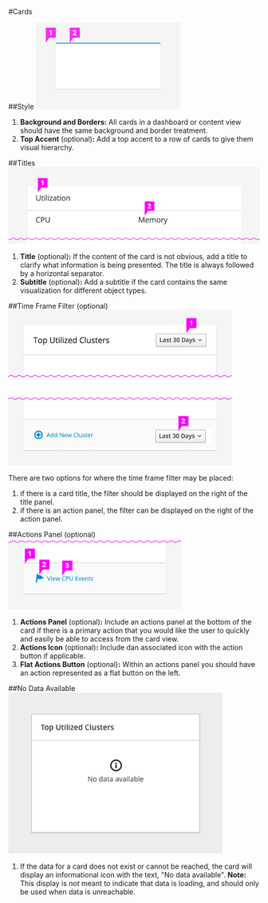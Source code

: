 #Cards

##Style 
![Image of blank card](card1.png) 

1. **Background and Borders:** All cards in a dashboard or content view should have the same background and border treatment.
2. **Top Accent** (optional)**:** Add a top accent to a row of cards to give them visual hierarchy.

##Titles
![Image of card title](Card_titleAndSubtitle.png)

1. **Title** (optional)**:** If the content of the card is not obvious, add a title to clarify what information is being presented. The title is always followed by a horizontal separator.
2. **Subtitle** (optional)**:** Add a subtitle if the card contains the same visualization for different object types.

##Time Frame Filter (optional)
![Image of time frame filter placement options](card_timeframe.png)

There are two options for where the time frame filter may be placed:

1. if there is a card title, the filter should be displayed on the right of the title panel.
2. if there is an action panel, the filter can be displayed on the right of the action panel.

##Actions Panel (optional)
![Image of card actions panel](card_actionspanel.png)

1. **Actions Panel** (optional)**:** Include an actions panel at the bottom of the card if there is a primary action that you would like the user to quickly and easily be able to access from the card view.
2. **Actions Icon** (optional)**:** Include dan associated icon with the action button if applicable.
3. **Flat Actions Button** (optional)**:** Within an actions panel you should have an action represented as a flat button on the left.

##No Data Available
![Image of no data available state](no_data.png)

1. If the data for a card does not exist or cannot be reached, the card will display an informational icon with the text, "No data available".
**Note:** This display is *not* meant to indicate that data is loading, and should only be used when data is unreachable.
 